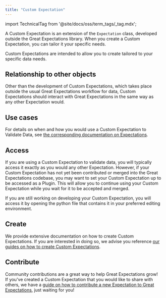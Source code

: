 ```yaml
---
title: "Custom Expectation"
---
```


import TechnicalTag from '@site/docs/oss/term_tags/_tag.mdx';

A Custom Expectation is an extension of the `Expectation` class, developed outside the Great Expectations library.  When you create a Custom Expectation, you can tailor it your specific needs.

Custom Expectations are intended to allow you to create <TechnicalTag relative="../" tag="expectation" text="Expectations" /> tailored to your specific data needs.

## Relationship to other objects

Other than the development of Custom Expectations, which takes place outside the usual Great Expectations workflow for <TechnicalTag relative="../" tag="validation" text="Validating" /> data, Custom Expectations should interact with Great Expectations in the same way as any other Expectation would.

## Use cases

For details on when and how you would use a Custom Expectation to Validate Data, see [the corresponding documentation on Expectations](./expectation.md#use-cases).

## Access

If you are using a Custom Expectation to validate data, you will typically access it exactly as you would any other Expectation.  However, if your Custom Expectation has not yet been contributed or merged into the Great Expectations codebase, you may want to set your Custom Expectation up to be accessed as a Plugin.  This will allow you to continue using your Custom Expectation while you wait for it to be accepted and merged.

If you are still working on developing your Custom Expectation, you will access it by opening the python file that contains it in your preferred editing environment.

## Create

We provide extensive documentation on how to create Custom Expectations.  If you are interested in doing so, we advise you reference [our guides on how to create Custom Expectations](/docs/oss/guides/expectations/expectations_lp).

## Contribute

Community contributions are a great way to help Great Expectations grow!  If you've created a Custom Expectation that you would like to share with others, we have a [guide on how to contribute a new Expectation to Great Expectations](https://github.com/great-expectations/great_expectations/blob/develop/CONTRIBUTING_EXPECTATIONS.md), just waiting for you!


